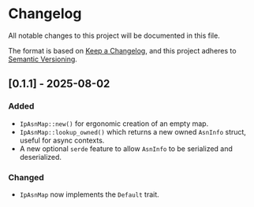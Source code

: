 # Changelog

All notable changes to this project will be documented in this file.

The format is based on [Keep a
Changelog](https://keepachangelog.com/en/1.1.0/), and this project adheres to
[Semantic Versioning](https://semver.org/spec/v2.0.0.html).

## [0.1.1] - 2025-08-02

### Added

- `IpAsnMap::new()` for ergonomic creation of an empty map.
- `IpAsnMap::lookup_owned()` which returns a new owned `AsnInfo` struct, useful
  for async contexts.
- A new optional `serde` feature to allow `AsnInfo` to be serialized and
  deserialized.

### Changed

- `IpAsnMap` now implements the `Default` trait.
